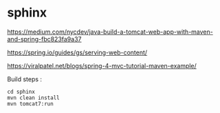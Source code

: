 # sphinx

https://medium.com/nycdev/java-build-a-tomcat-web-app-with-maven-and-spring-fbc823fa9a37

https://spring.io/guides/gs/serving-web-content/

https://viralpatel.net/blogs/spring-4-mvc-tutorial-maven-example/



Build steps :

```
cd sphinx
mvn clean install
mvn tomcat7:run
```
